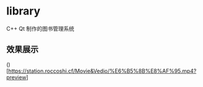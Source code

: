 # library
C++ Qt 制作的图书管理系统
## 效果展示 
()[https://station.roccoshi.cf/Movie&Vedio/%E6%B5%8B%E8%AF%95.mp4?preview]
